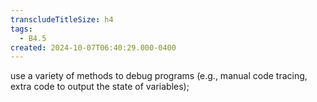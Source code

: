 ```yaml
---
transcludeTitleSize: h4
tags:
  - B4.5
created: 2024-10-07T06:40:29.000-0400
---
```

use a variety of methods to debug programs (e.g., manual code tracing, extra code to output the state of variables);
